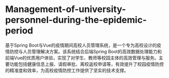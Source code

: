# Management-of-university-personnel-during-the-epidemic-period
基于Spring Boot与Vue的疫情期间高校人员管理系统，是一个专为高校设计的疫情防控与人员管理解决方案。该系统结合后端Spring Boot的高效数据处理能力和前端Vue的优质用户体验，实现了对学生、教师等校园主体的高效管理与服务。主要功能包括健康信息上报、请假审批、离校返校申请等，有效提升了校园疫情防控的精准度和效率，为高校疫情防控工作提供了坚实的技术支撑。
